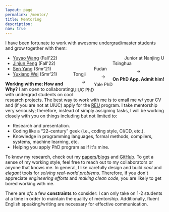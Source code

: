 ```yaml
---
layout: page
permalink: /mentor/
title: Mentoring
description:
nav: true
---
```


I have been fortunate to work with awesome undergrad/master students and grow together with them:

- [Yuyao Wang](https://kristoff-starling.github.io/) (Fall'22)<span style="float:right">Junior at Nanjing U</span>
- [Jinjun Peng](https://co1in.me/) (Fall'22)<span style="float:right">Tsinghua $$\to$$ **On PhD App. Admit him!**</span>
- [Sen Yang](https://github.com/syang-ng) (Smr'21)<span style="float:right">Fudan $$\to$$ Yale PhD</span>
- [Yuxiang Wei](https://yuxiang.cs.illinois.edu/) (Smr'21)<span style="float:right">Tongji $$\to$$ UIUC PhD</span>

**Working with me: How and Why?** 
I am open to collaborating with undergrad students on cool research projects.
The best way to work with me is to email me w/ your CV and (if you are not at UIUC) apply for the [REU](https://grainger.illinois.edu/research/undergraduate/reu-program) program.
I take mentorship very seriously; therefore, instead of simply assigning tasks, I will be working closely with you on things including but not limited to:

- Research and presentation.
- Coding like a “22-century” geek (i.e., coding style, CI/CD, etc.).
- Knowledge in programming languages, formal methods, compilers, systems, machine learning, etc.
- Helping you apply PhD program as if it's mine.

To know my research, check out my [papers](https://jiawei-site.github.io/publications)/[blogs](https://jiawei-site.github.io/blog/) and [GitHub](https://github.com/ganler).
To get a sense of my working style, feel free to reach out to my collaborators or anyone that knows me.
In general, I like carefully design and build *cool* and *elegant* tools for *solving real-world problems*. 
Therefore, if you don't appreciate *engineering efforts* and *making clean code*, you are likely to get bored working with me.

There are *ofc* a few **constraints** to consider: 
I can only take on 1-2 students at a time in order to maintain the quality of mentorship. 
Additionally, fluent English speaking/writing are necessary for effective communication.

